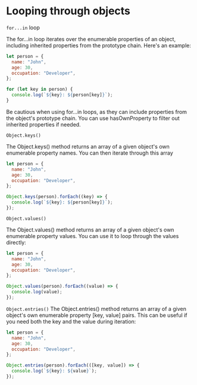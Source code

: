 # Looping through objects

`for...in` loop

The for...in loop iterates over the enumerable properties of an object, including inherited properties from the prototype chain. Here's an example:

```js
let person = {
  name: "John",
  age: 30,
  occupation: "Developer",
};

for (let key in person) {
  console.log(`${key}: ${person[key]}`);
}
```

Be cautious when using for...in loops, as they can include properties from the object's prototype chain. You can use hasOwnProperty to filter out inherited properties if needed.

`Object.keys()`

The Object.keys() method returns an array of a given object's own enumerable property names. You can then iterate through this array

```js
let person = {
  name: "John",
  age: 30,
  occupation: "Developer",
};

Object.keys(person).forEach((key) => {
  console.log(`${key}: ${person[key]}`);
});
```

`Object.values()`

The Object.values() method returns an array of a given object's own enumerable property values. You can use it to loop through the values directly:

```js
let person = {
  name: "John",
  age: 30,
  occupation: "Developer",
};

Object.values(person).forEach((value) => {
  console.log(value);
});
```

`Object.entries()`
The Object.entries() method returns an array of a given object's own enumerable property [key, value] pairs. This can be useful if you need both the key and the value during iteration:

```js
let person = {
  name: "John",
  age: 30,
  occupation: "Developer",
};

Object.entries(person).forEach(([key, value]) => {
  console.log(`${key}: ${value}`);
});
```
